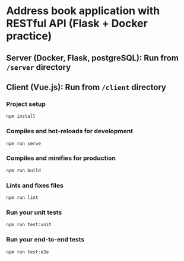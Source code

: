 # Address book application with RESTful API (Flask + Docker practice)

## Server (Docker, Flask, postgreSQL): Run from `/server` directory




## Client (Vue.js): Run from `/client` directory

### Project setup
```
npm install
```

### Compiles and hot-reloads for development
```
npm run serve
```

### Compiles and minifies for production
```
npm run build
```

### Lints and fixes files
```
npm run lint
```

### Run your unit tests
```
npm run test:unit
```

### Run your end-to-end tests
```
npm run test:e2e
```

